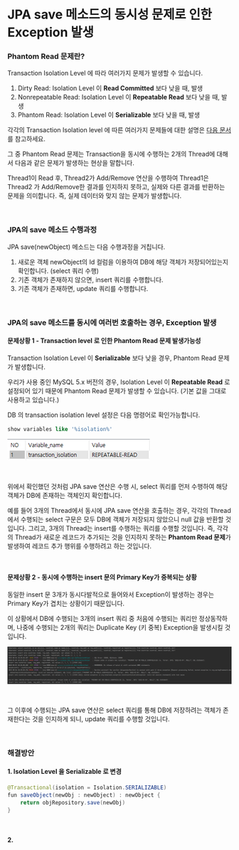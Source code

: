 # JPA save 메소드의 동시성 문제로 인한 Exception 발생

### Phantom Read 문제란?

Transaction Isolation Level 에 따라 여러가지 문제가 발생할 수 있습니다.

1. Dirty Read: Isolation Level 이 **Read Committed** 보다 낮을 때, 발생
2. Nonrepeatable Read: Isolation Level 이 **Repeatable Read** 보다 낮을 때, 발생
3. Phantom Read: Isolation Level 이 **Serializable** 보다 낮을 때, 발생

각각의 Transaction Isolation level 에 따른 여러가지 문제들에 대한 설명은 [다음 문서]() 를 참고하세요.

그 중 Phantom Read 문제는 Transaction을 동시에 수행하는 2개의 Thread에 대해서 다음과 같은 문제가 발생하는 현상을 말합니다.

Thread1이 Read 후, Thread2가 Add/Remove 연산을 수행하여 Thread1은 Thread2 가 Add/Remove한 결과를 인지하지 못하고, 실제와 다른 결과를 반환하는 문제을 의미합니다. 즉, 실제 데이터와 맞지 않는 문제가 발생합니다.

<br>

### JPA의 save 메소드 수행과정

JPA save(newObject) 메소드는 다음 수행과정을 거칩니다.

1. 새로운 객체 newObject의 Id 컬럼을 이용하여 DB에 해당 객체가 저장되어있는지 확인합니다. (select 쿼리 수행)
2. 기존 객체가 존재하지 않으면, insert 쿼리를 수행합니다.
3. 기존 객체가 존재하면, update 쿼리를 수행합니다.

<br>

### JPA의 save 메소드를 동시에 여러번 호출하는 경우, Exception 발생

#### 문제상황 1 - Transaction level 로 인한 Phantom Read 문제 발생가능성

Transaction Isolation Level 이 **Serializable** 보다 낮을 경우, Phantom Read 문제가 발생합니다.

우리가 사용 중인 MySQL 5.x 버전의 경우, Isolation Level 이 **Repeatable Read** 로 설정되어 있기 때문에 Phantom Read 문제가 발생할 수 있습니다. (기본 값을 그대로 사용하고 있습니다.)

DB 의 transaction isolation level 설정은 다음 명령어로 확인가능합니다.

```sql
show variables like '%isolation%'
```

![image-20220504194117399](./images/phantom-read-2)

<br>

위에서 확인했던 것처럼 JPA save 연산은 수행 시, select 쿼리를 먼저 수행하여 해당 객체가 DB에 존재하는 객체인지 확인합니다.

예를 들어 3개의 Thread에서 동시에 JPA save 연산을 호출하는 경우, 각각의 Thread에서 수행되는 select 구문은 모두 DB에 객체가 저장되지 않았으니 null 값을 반환할 것입니다. 그리고, 3개의 Thread는 insert를 수행하는 쿼리를 수행할 것입니다. 즉, 각각의 Thread가 새로운 레코드가 추가되는 것을 인지하지 못하는 **Phantom Read 문제**가 발생하여 레코드 추가 행위를 수행하려고 하는 것입니다.

<br>

#### 문제상황 2 - 동시에 수행하는 insert 문의 Primary Key가 중복되는 상황

동일한 insert 문 3개가 동시다발적으로 들어와서 Exception이 발생하는 경우는 Primary Key가 겹치는 상황이기 때문입니다.

이 상황에서 DB에 수행되는 3개의 insert 쿼리 중 처음에 수행되는 쿼리만 정상동작하며, 나중에 수행되는 2개의 쿼리는 Duplicate Key (키 중복) Exception을 발생시킬 것입니다.

![image-20220504185400572](./images/phantom-read-1)

<br>

그 이후에 수행되는 JPA save 연산은 select 쿼리를 통해 DB에 저장하려는 객체가 존재한다는 것을 인지하게 되니, update 쿼리를 수행할 것입니다.

<br>

### 해결방안

#### 1. Isolation Level 을 Serializable 로 변경

```java
@Transactional(isolation = Isolation.SERIALIZABLE)
fun saveObject(newObj : newObject) : newObject {
	return objRepository.save(newObj)
}
```



<br>

#### 2. 

<br>